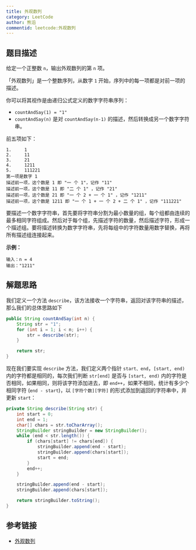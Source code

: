 ```yaml
---
title: 外观数列
category: LeetCode
author: 熊滔
commentid: leetcode:外观数列
---
```


## 题目描述

给定一个正整数 `n`，输出外观数列的第 `n` 项。

「外观数列」是一个整数序列，从数字 `1` 开始，序列中的每一项都是对前一项的描述。

你可以将其视作是由递归公式定义的数字字符串序列：

- `countAndSay(1) = "1"`
- `countAndSay(n)` 是对 `countAndSay(n-1)` 的描述，然后转换成另一个数字字符串。

前五项如下：

```
1.     1
2.     11
3.     21
4.     1211
5.     111221
第一项是数字 1 
描述前一项，这个数是 1 即 "一 个 1"，记作 "11"
描述前一项，这个数是 11 即 "二 个 1" ，记作 "21"
描述前一项，这个数是 21 即 "一 个 2 + 一 个 1" ，记作 "1211"
描述前一项，这个数是 1211 即 "一 个 1 + 一 个 2 + 二 个 1" ，记作 "111221"
```

要描述一个数字字符串，首先要将字符串分割为最小数量的组，每个组都由连续的最多相同字符组成。然后对于每个组，先描述字符的数量，然后描述字符，形成一个描述组。要将描述转换为数字字符串，先将每组中的字符数量用数字替换，再将所有描述组连接起来。

**示例：**

```
输入：n = 4
输出："1211"
```


## 解题思路

我们定义一个方法 `describe`，该方法接收一个字符串，返回对该字符串的描述，那么我们的总体思路如下

```java
public String countAndSay(int n) {
    String str = "1";
    for (int i = 1; i < n; i++) {
        str = describe(str);
    }

    return str;
}
```

现在我们要实现 `describe` 方法，我们定义两个指针 `start、end`，`[start, end)` 内的字符都是相同的，每次我们判断 `str[end]` 是否与 `[start, end)` 内的字符是否相同，如果相同，则将该字符添加进去，即 `end++`，如果不相同，统计有多少个相同字符 (`end - start`)，以 `[字符个数][字符]` 的形式添加到返回的字符串中，并更新 `start`：

```java
private String describe(String str) {
    int start = 0;
    int end = 1;
    char[] chars = str.toCharArray();
    StringBuilder stringBuilder = new StringBuilder();
    while (end < str.length()) {
        if (chars[start] != chars[end]) {
            stringBuilder.append(end - start);
            stringBuilder.append(chars[start]);
            start = end;
        }
        end++;
    }

    stringBuilder.append(end - start);
    stringBuilder.append(chars[start]);

    return stringBuilder.toString();
}
```


## 参考链接

- [外观数列](https://leetcode-cn.com/problems/count-and-say/)

